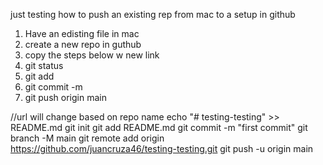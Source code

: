 just testing how to push an existing rep from mac to a setup in github
1. Have an edisting file in mac
2. create a new repo in guthub
3. copy the steps below w new link
4. git status
5. git add
6. git commit -m
7. git push origin main

//url will change based on repo name
echo "# testing-testing" >> README.md
  git init
  git add README.md
  git commit -m "first commit"
  git branch -M main
  git remote add origin https://github.com/juancruza46/testing-testing.git
  git push -u origin main